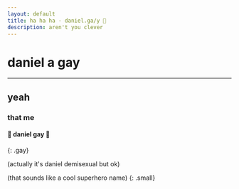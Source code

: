 ```yaml
---
layout: default
title: ha ha ha - daniel.ga/y 🌈
description: aren't you clever
---
```


# daniel a gay
---

## yeah

### that me

#### 🌈 daniel gay 🌈
{: .gay}

(actually it's daniel demisexual but ok)

(that sounds like a cool superhero name)
{: .small}
